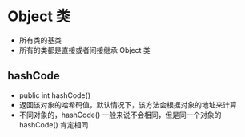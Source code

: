 # Object 类
- 所有类的基类
- 所有的类都是直接或者间接继承 Object 类

## hashCode
- public int hashCode()
- 返回该对象的哈希码值，默认情况下，该方法会根据对象的地址来计算
- 不同对象的，hashCode() 一般来说不会相同，但是同一个对象的 hashCode() 肯定相同
